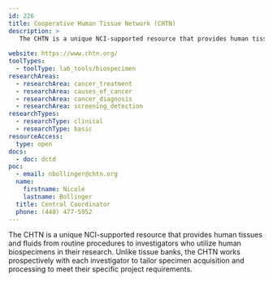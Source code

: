 ```yaml
---
id: 226
title: Cooperative Human Tissue Network (CHTN)
description: >
   The CHTN is a unique NCI-supported resource that provides human tissues and fluids from routine procedures to investigators who utilize human biospecimens in their research. Unlike tissue banks, the CHTN works prospectively with each investigator to tailor specimen acquisition and processing to meet their specific project requirements.
  
website: https://www.chtn.org/
toolTypes:
  - toolType: lab_tools/biospecimen
researchAreas:
  - researchArea: cancer_treatment
  - researchArea: causes_of_cancer
  - researchArea: cancer_diagnosis
  - researchArea: screening_detection
researchTypes:
  - researchType: clinical
  - researchType: basic
resourceAccess:
  type: open
docs:
  - doc: dctd
poc:
  - email: nbollinger@chtn.org
  name:
    firstname: Nicole 
    lastname: Bollinger
  title: Central Coordinator 
  phone: (440) 477-5952
---
```

The CHTN is a unique NCI-supported resource that provides human tissues and fluids from routine procedures to investigators who utilize human biospecimens in their research. Unlike tissue banks, the CHTN works prospectively with each investigator to tailor specimen acquisition and processing to meet their specific project requirements.